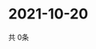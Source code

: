 # 2021-10-20
  共 0条

  <!-- BEGIN -->
  <!-- 最后更新时间Wed Oct 20 2021 20:03:24 GMT+0000 (Coordinated Universal Time) -->
  
  <!-- END -->
  
  